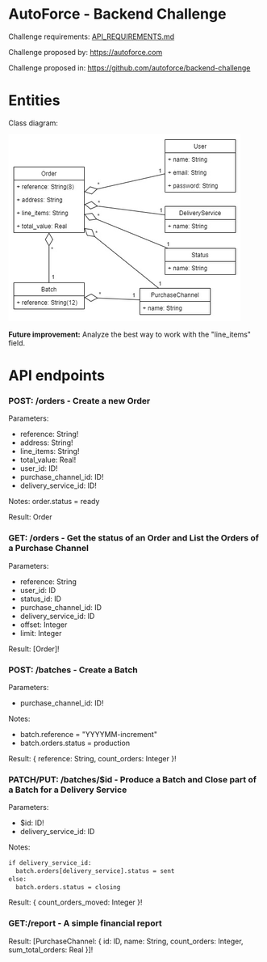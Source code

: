# AutoForce - Backend Challenge

Challenge requirements: [API_REQUIREMENTS.md](API_REQUIREMENTS.md)

Challenge proposed by: https://autoforce.com

Challenge proposed in: https://github.com/autoforce/backend-challenge


# Entities

Class diagram:

![](db/class_diagram.jpg)

**Future improvement:** Analyze the best way to work with the "line_items" field.


# API endpoints

### POST: /orders - Create a new Order

Parameters:
 * reference: String!
 * address: String!
 * line_items: String!
 * total_value: Real!
 * user_id: ID!
 * purchase_channel_id: ID!
 * delivery_service_id: ID!

Notes: order.status = ready

Result: Order


### GET: /orders - Get the status of an Order and List the Orders of a Purchase Channel

Parameters:
 * reference: String
 * user_id: ID
 * status_id: ID
 * purchase_channel_id: ID
 * delivery_service_id: ID
 * offset: Integer
 * limit: Integer

Result: [Order]!


### POST: /batches - Create a Batch

Parameters:
 * purchase_channel_id: ID!

Notes:
 * batch.reference = "YYYYMM-increment"
 * batch.orders.status = production

Result: { reference: String, count_orders: Integer }!


### PATCH/PUT: /batches/$id - Produce a Batch and Close part of a Batch for a Delivery Service

Parameters:
 * $id: ID!
 * delivery_service_id: ID

Notes:
```
if delivery_service_id:
  batch.orders[delivery_service].status = sent
else:
  batch.orders.status = closing
```

Result: { count_orders_moved: Integer }!


### GET:/report - A simple financial report

Result: [PurchaseChannel: { id: ID, name: String, count_orders: Integer, sum_total_orders: Real }]!
